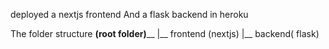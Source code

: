 deployed a nextjs frontend
And a flask backend in heroku

The folder structure
__(root folder)____
|__ frontend (nextjs)
|__ backend( flask)
